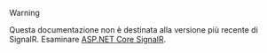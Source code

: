 > [!WARNING]
> Questa documentazione non è destinata alla versione più recente di SignalR. Esaminare [ASP.NET Core SignalR](/aspnet/core/signalr/introduction).
